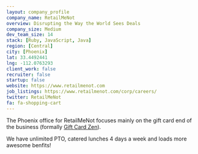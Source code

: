 ```yaml
---
layout: company_profile
company_name: RetailMeNot
overview: Disrupting the Way the World Sees Deals
company_size: Medium
dev_team_size: 14
stack: [Ruby, JavaScript, Java]
region: [Central]
city: [Phoenix]
lat: 33.4492441
lng: -112.0763293
client_work: false
recruiter: false
startup: false
website: https://www.retailmenot.com
job_listings: https://www.retailmenot.com/corp/careers/
twitter: RetailMeNot
fa: fa-shopping-cart
---
```


The Phoenix office for RetailMeNot focuses mainly on the gift card end of the business (formally [Gift Card Zen](http://giftcardzen.com)). 

We have unlimited PTO, catered lunches 4 days a week and loads more awesome benfits!
